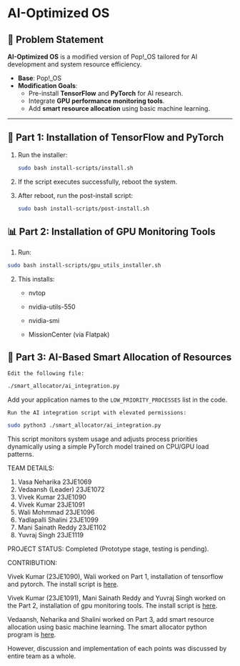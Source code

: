 # AI-Optimized OS

## 🧠 Problem Statement

**AI-Optimized OS** is a modified version of Pop!_OS tailored for AI development and system resource efficiency.

- **Base**: Pop!_OS
- **Modification Goals**:
  - Pre-install **TensorFlow** and **PyTorch** for AI research.
  - Integrate **GPU performance monitoring tools**.
  - Add **smart resource allocation** using basic machine learning.

---

## 🚀 Part 1: Installation of TensorFlow and PyTorch

1. Run the installer:

   ```bash
   sudo bash install-scripts/install.sh
   ```

2. If the script executes successfully, reboot the system.

3. After reboot, run the post-install script:
   ```bash 
   sudo bash install-scripts/post-install.sh
   ```


## 📊 Part 2: Installation of GPU Monitoring Tools
1. Run:
```bash 
sudo bash install-scripts/gpu_utils_installer.sh
```
2. This installs:
    -    nvtop

    -   nvidia-utils-550

    -    nvidia-smi

    -   MissionCenter (via Flatpak)


## 🤖 Part 3: AI-Based Smart Allocation of Resources

    Edit the following file:

```bash
./smart_allocator/ai_integration.py
```

Add your application names to the `LOW_PRIORITY_PROCESSES` list in the code.

    Run the AI integration script with elevated permissions:

```bash
sudo python3 ./smart_allocator/ai_integration.py
```

This script monitors system usage and adjusts process priorities dynamically using a simple PyTorch model trained on CPU/GPU load patterns.

TEAM DETAILS:

1. Vasa Neharika 23JE1069
2. Vedaansh (Leader) 23JE1072
3. Vivek Kumar 23JE1090
4. Vivek Kumar 23JE1091
5. Wali Mohmmad 23JE1096
6. Yadlapalli Shalini 23JE1099
7. Mani Sainath Reddy 23JE1102
8. Yuvraj Singh 23JE1119

PROJECT STATUS: Completed (Prototype stage, testing is pending).


CONTRIBUTION:

Vivek Kumar (23JE1090), Wali worked on Part 1, installation of tensorflow and pytorch. The install script is [here](./install-scripts/).

Vivek Kumar (23JE1091), Mani Sainath Reddy and Yuvraj Singh worked on the Part 2, installation of gpu monitoring tools. The install script is [here](./install-scripts/).

Vedaansh, Neharika and Shalini worked on Part 3, add smart resource allocation using basic machine learning. The smart allocator python program is [here](./smart_allocator/).

However, discussion and implementation of each points was discussed by entire team as a whole.



